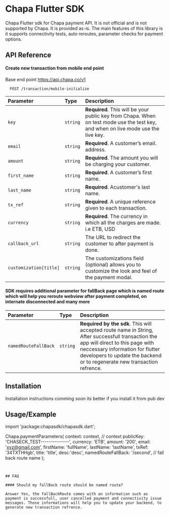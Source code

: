 
# Chapa Flutter SDK

Chapa Flutter sdk for Chapa payment API. It is not official and is not supported by Chapa. It is provided as-is. The main features of this library is it supports connectivity tests, auto reroutes, parameter checks for payment options.



## API Reference

#### Create new transaction from mobile end point

Base end point 
https://api.chapa.co/v1

```http
  POST /transaction/mobile-initialize
```

| Parameter | Type     | Description                |
| :-------- | :------- | :------------------------- |
| `key`      | `string` | **Required**. This will be your public key from Chapa. When on test mode use the test key, and when on live mode use the live key. |
| `email`    | `string` | **Required**. A customer’s email. address. |
| `amount`   | `string` | **Required**. The amount you will be charging your customer. |
| `first_name` | `string` | **Required**. A customer’s first name. |
| `last_name`      | `string` | **Required**. Acustomer's last name. |
| `tx_ref`   | `string` | **Required**. A unique reference given to each transaction. |
| `currency` | `string` | **Required**. The currency in which all the charges are made. i.e ETB, USD |
| `callback_url`| `string` |  The URL to redirect the customer to after payment is done.|
| `customization[title]`| `string` |  The customizations field (optional) allows you to customize the look and feel of the payment modal.|

#### SDK requires additional parameter for fallBack page which is named route which will help you reroute webview after payment completed, on internate disconnected and many more



| Parameter | Type     | Description                       |
| :-------- | :------- | :-------------------------------- |
| `namedRouteFallBack`      | `string` | **Required by the sdk**. This will accepted route name in String, After successfull transaction the app will direct to this page with neccessary information for flutter developers to update the backend or to regenerate new transaction refrence. |


## Installation

Installation instructions comming soon its better if you install it from pub dev


    
## Usage/Example

import 'package:chapasdk/chapasdk.dart';


Chapa.paymentParameters(
        context: context, // context 
        publicKey: 'CHASECK_TEST--------------',
        currency: 'ETB',
        amount: '200',
        email: 'xyz@gmail.com',
        firstName: 'fullName',
        lastName: 'lastName',
        txRef: '34TXTHHgb',
        title: 'title',
        desc:'desc',
        namedRouteFallBack: '/second', // fall back route name
       );
```


## FAQ

#### Should my fallBack route should be named route?

Answer Yes, the fallBackRoute comes with an information such as payment is successfull, user cancelled payment and connectivity issue messages. Those informations will help you to update your backend, to generate new transaction refrence.


